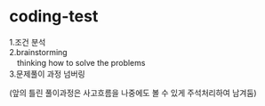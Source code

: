 
# coding-test

1.조건 분석    
2.brainstorming    
　thinking how to solve the problems    
3.문제풀이 과정 넘버링    
    
(앞의 틀린 풀이과정은 사고흐름을 나중에도 볼 수 있게 주석처리하여 남겨둠)    
